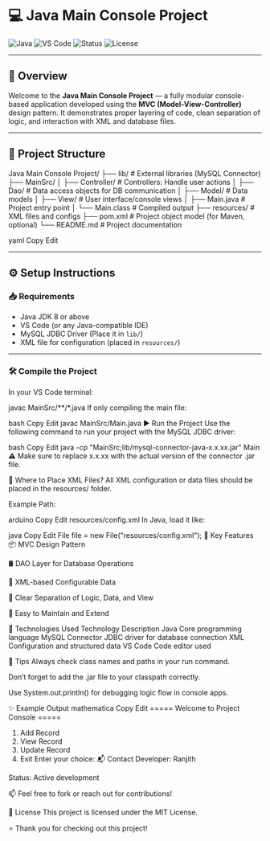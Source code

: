 # 💻 Java Main Console Project

![Java](https://img.shields.io/badge/Language-Java-orange?style=for-the-badge&logo=java)
![VS Code](https://img.shields.io/badge/IDE-VS%20Code-blue?style=for-the-badge&logo=visualstudiocode)
![Status](https://img.shields.io/badge/Status-In%20Development-yellow?style=for-the-badge)
![License](https://img.shields.io/badge/License-MIT-green?style=for-the-badge)

---

## 📌 Overview

Welcome to the **Java Main Console Project** — a fully modular console-based application developed using the **MVC (Model-View-Controller)** design pattern. It demonstrates proper layering of code, clean separation of logic, and interaction with XML and database files.

---

## 📁 Project Structure

Java Main Console Project/
├── lib/ # External libraries (MySQL Connector)
├── MainSrc/
│ ├── Controller/ # Controllers: Handle user actions
│ ├── Dao/ # Data access objects for DB communication
│ ├── Model/ # Data models
│ ├── View/ # User interface/console views
│ ├── Main.java # Project entry point
│ └── Main.class # Compiled output
├── resources/ # XML files and configs
├── pom.xml # Project object model (for Maven, optional)
└── README.md # Project documentation

yaml
Copy
Edit

---

## ⚙️ Setup Instructions

### 📥 Requirements

- Java JDK 8 or above  
- VS Code (or any Java-compatible IDE)  
- MySQL JDBC Driver (Place it in `lib/`)  
- XML file for configuration (placed in `resources/`)

---

### 🛠️ Compile the Project

In your VS Code terminal:

javac MainSrc/**/*.java
If only compiling the main file:

bash
Copy
Edit
javac MainSrc/Main.java
▶️ Run the Project
Use the following command to run your project with the MySQL JDBC driver:

bash
Copy
Edit
java -cp "MainSrc;lib/mysql-connector-java-x.x.xx.jar" Main
⚠️ Make sure to replace x.x.xx with the actual version of the connector .jar file.

📂 Where to Place XML Files?
All XML configuration or data files should be placed in the resources/ folder.

Example Path:

arduino
Copy
Edit
resources/config.xml
In Java, load it like:

java
Copy
Edit
File file = new File("resources/config.xml");
🔑 Key Features
📦 MVC Design Pattern

🛢️ DAO Layer for Database Operations

🧾 XML-based Configurable Data

🧠 Clear Separation of Logic, Data, and View

🎯 Easy to Maintain and Extend

🧰 Technologies Used
Technology	Description
Java	Core programming language
MySQL Connector	JDBC driver for database connection
XML	Configuration and structured data
VS Code	Code editor used

💬 Tips
Always check class names and paths in your run command.

Don’t forget to add the .jar file to your classpath correctly.

Use System.out.println() for debugging logic flow in console apps.

✨ Example Output
mathematica
Copy
Edit
===== Welcome to Project Console =====
1. Add Record
2. View Record
3. Update Record
4. Exit
Enter your choice:
📬 Contact
Developer: Ranjith

Status: Active development

📫 Feel free to fork or reach out for contributions!

📄 License
This project is licensed under the MIT License.

⭐ Thank you for checking out this project!

